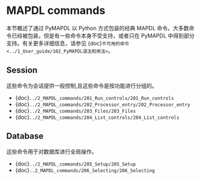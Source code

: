 # MAPDL commands

本节概述了通过 PyMAPDL 以 Python 方式包装的经典 MAPDL 命令。大多数命令已经被包装，但是有一些命令本身不受支持，或者只在 PyMAPDL 中得到部分支持。有关更多详细信息，请参见 {doc}`不可用的命令<../1_User_guide/102_PyMAPDL语法和用法>`。

## Session
这些命令为会话提供一般控制,且这些命令是按功能进行分组的。

- {doc}`../2_MAPDL_commands/201_Run_controls/201_Run_controls`
- {doc}`../2_MAPDL_commands/202_Processor_entry/202_Processor_entry`
- {doc}`../2_MAPDL_commands/203_Files/203_Files`
- {doc}`../2_MAPDL_commands/204_List_controls/204_List_controls`

## Database
这些命令用于对数据库进行全局操作。

- {doc}`../2_MAPDL_commands/205_Setup/205_Setup`
- {doc}`..2_MAPDL_commands/206_Selecting/206_Selecting`



